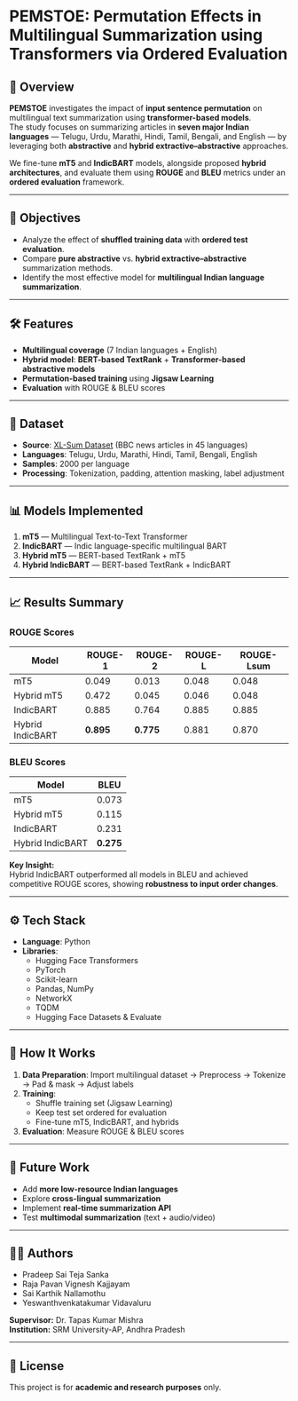 # PEMSTOE: Permutation Effects in Multilingual Summarization using Transformers via Ordered Evaluation

## 📌 Overview
**PEMSTOE** investigates the impact of **input sentence permutation** on multilingual text summarization using **transformer-based models**.  
The study focuses on summarizing articles in **seven major Indian languages** — Telugu, Urdu, Marathi, Hindi, Tamil, Bengali, and English — by leveraging both **abstractive** and **hybrid extractive–abstractive** approaches.

We fine-tune **mT5** and **IndicBART** models, alongside proposed **hybrid architectures**, and evaluate them using **ROUGE** and **BLEU** metrics under an **ordered evaluation** framework.

---

## 🎯 Objectives
- Analyze the effect of **shuffled training data** with **ordered test evaluation**.
- Compare **pure abstractive** vs. **hybrid extractive–abstractive** summarization methods.
- Identify the most effective model for **multilingual Indian language summarization**.

---

## 🛠 Features
- **Multilingual coverage** (7 Indian languages + English)
- **Hybrid model**: **BERT-based TextRank** + **Transformer-based abstractive models**
- **Permutation-based training** using **Jigsaw Learning**
- **Evaluation** with ROUGE & BLEU scores

---

## 📂 Dataset
- **Source**: [XL-Sum Dataset](https://huggingface.co/datasets/csebuetnlp/xlsum) (BBC news articles in 45 languages)
- **Languages**: Telugu, Urdu, Marathi, Hindi, Tamil, Bengali, English  
- **Samples**: 2000 per language  
- **Processing**: Tokenization, padding, attention masking, label adjustment

---

## 📊 Models Implemented
1. **mT5** — Multilingual Text-to-Text Transformer
2. **IndicBART** — Indic language-specific multilingual BART
3. **Hybrid mT5** — BERT-based TextRank + mT5
4. **Hybrid IndicBART** — BERT-based TextRank + IndicBART

---

## 📈 Results Summary

### ROUGE Scores
| Model           | ROUGE-1 | ROUGE-2 | ROUGE-L | ROUGE-Lsum |
|-----------------|---------|---------|---------|------------|
| mT5             | 0.049   | 0.013   | 0.048   | 0.048      |
| Hybrid mT5      | 0.472   | 0.045   | 0.046   | 0.048      |
| IndicBART       | 0.885   | 0.764   | 0.885   | 0.885      |
| Hybrid IndicBART| **0.895** | **0.775** | 0.881   | 0.870      |

### BLEU Scores
| Model           | BLEU    |
|-----------------|---------|
| mT5             | 0.073   |
| Hybrid mT5      | 0.115   |
| IndicBART       | 0.231   |
| Hybrid IndicBART| **0.275** |

**Key Insight:**  
Hybrid IndicBART outperformed all models in BLEU and achieved competitive ROUGE scores, showing **robustness to input order changes**.

---

## ⚙️ Tech Stack
- **Language**: Python  
- **Libraries**:
  - Hugging Face Transformers
  - PyTorch
  - Scikit-learn
  - Pandas, NumPy
  - NetworkX
  - TQDM
  - Hugging Face Datasets & Evaluate

---

## 📜 How It Works
1. **Data Preparation**: Import multilingual dataset → Preprocess → Tokenize → Pad & mask → Adjust labels
2. **Training**:
   - Shuffle training set (Jigsaw Learning)
   - Keep test set ordered for evaluation
   - Fine-tune mT5, IndicBART, and hybrids
3. **Evaluation**: Measure ROUGE & BLEU scores

---

## 📌 Future Work
- Add **more low-resource Indian languages**
- Explore **cross-lingual summarization**
- Implement **real-time summarization API**
- Test **multimodal summarization** (text + audio/video)

---

## 👨‍💻 Authors
- Pradeep Sai Teja Sanka  
- Raja Pavan Vignesh Kajjayam  
- Sai Karthik Nallamothu  
- Yeswanthvenkatakumar Vidavaluru  

**Supervisor:** Dr. Tapas Kumar Mishra  
**Institution:** SRM University-AP, Andhra Pradesh  

---

## 📄 License
This project is for **academic and research purposes** only.
